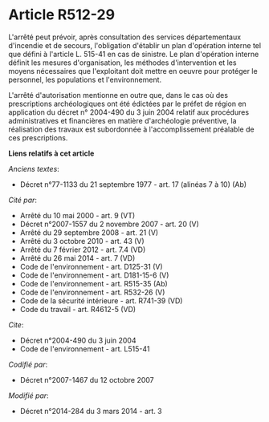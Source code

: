 # Article R512-29

L'arrêté peut prévoir, après consultation des services départementaux d'incendie et de secours, l'obligation d'établir un
plan d'opération interne tel que défini à l'article L. 515-41 en cas de sinistre. Le plan d'opération interne définit les
mesures d'organisation, les méthodes d'intervention et les moyens nécessaires que l'exploitant doit mettre en oeuvre pour
protéger le personnel, les populations et l'environnement. 

L'arrêté d'autorisation mentionne en outre que, dans le cas où des prescriptions archéologiques ont été édictées par le
préfet de région en application du décret n° 2004-490 du 3 juin 2004 relatif aux procédures administratives et financières en
matière d'archéologie préventive, la réalisation des travaux est subordonnée à l'accomplissement préalable de ces
prescriptions.

**Liens relatifs à cet article**

_Anciens textes_:

  - Décret n°77-1133 du 21 septembre 1977 - art. 17 (alinéas 7 à 10) (Ab)

_Cité par_:

  - Arrêté du 10 mai 2000 - art. 9 (VT)
  - Décret n°2007-1557 du 2 novembre 2007 - art. 20 (V)
  - Arrêté du 29 septembre 2008 - art. 21 (V)
  - Arrêté du 3 octobre 2010 - art. 43 (V)
  - Arrêté du 7 février 2012 - art. 7.4 (VD)
  - Arrêté du 26 mai 2014 - art. 7 (VD)
  - Code de l'environnement - art. D125-31 (V)
  - Code de l'environnement - art. D181-15-6 (V)
  - Code de l'environnement - art. R515-35 (Ab)
  - Code de l'environnement - art. R532-26 (V)
  - Code de la sécurité intérieure - art. R741-39 (VD)
  - Code du travail - art. R4612-5 (VD)

_Cite_:

  - Décret n°2004-490 du 3 juin 2004
  - Code de l'environnement - art. L515-41

_Codifié par_:

  - Décret n°2007-1467 du 12 octobre 2007

_Modifié par_:

  - Décret n°2014-284 du 3 mars 2014 - art. 3
